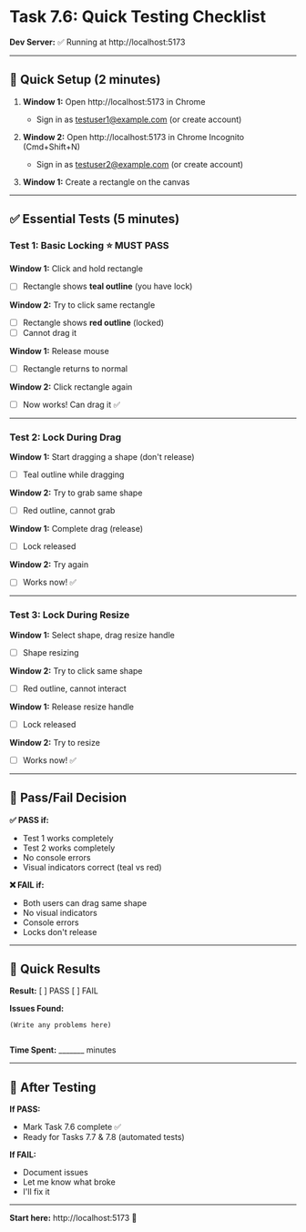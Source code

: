 # Task 7.6: Quick Testing Checklist

**Dev Server:** ✅ Running at http://localhost:5173

---

## 🚀 Quick Setup (2 minutes)

1. **Window 1:** Open http://localhost:5173 in Chrome
   - Sign in as testuser1@example.com (or create account)

2. **Window 2:** Open http://localhost:5173 in Chrome Incognito (Cmd+Shift+N)
   - Sign in as testuser2@example.com (or create account)

3. **Window 1:** Create a rectangle on the canvas

---

## ✅ Essential Tests (5 minutes)

### Test 1: Basic Locking ⭐ MUST PASS

**Window 1:** Click and hold rectangle
- [ ] Rectangle shows **teal outline** (you have lock)

**Window 2:** Try to click same rectangle
- [ ] Rectangle shows **red outline** (locked)
- [ ] Cannot drag it

**Window 1:** Release mouse
- [ ] Rectangle returns to normal

**Window 2:** Click rectangle again
- [ ] Now works! Can drag it ✅

---

### Test 2: Lock During Drag

**Window 1:** Start dragging a shape (don't release)
- [ ] Teal outline while dragging

**Window 2:** Try to grab same shape
- [ ] Red outline, cannot grab

**Window 1:** Complete drag (release)
- [ ] Lock released

**Window 2:** Try again
- [ ] Works now! ✅

---

### Test 3: Lock During Resize

**Window 1:** Select shape, drag resize handle
- [ ] Shape resizing

**Window 2:** Try to click same shape
- [ ] Red outline, cannot interact

**Window 1:** Release resize handle
- [ ] Lock released

**Window 2:** Try to resize
- [ ] Works now! ✅

---

## 🎯 Pass/Fail Decision

**✅ PASS if:**
- Test 1 works completely
- Test 2 works completely
- No console errors
- Visual indicators correct (teal vs red)

**❌ FAIL if:**
- Both users can drag same shape
- No visual indicators
- Console errors
- Locks don't release

---

## 📝 Quick Results

**Result:** [ ] PASS  [ ] FAIL

**Issues Found:**
```
(Write any problems here)


```

**Time Spent:** _______ minutes

---

## 🎉 After Testing

**If PASS:**
- Mark Task 7.6 complete ✅
- Ready for Tasks 7.7 & 7.8 (automated tests)

**If FAIL:**
- Document issues
- Let me know what broke
- I'll fix it

---

**Start here:** http://localhost:5173 🚀

